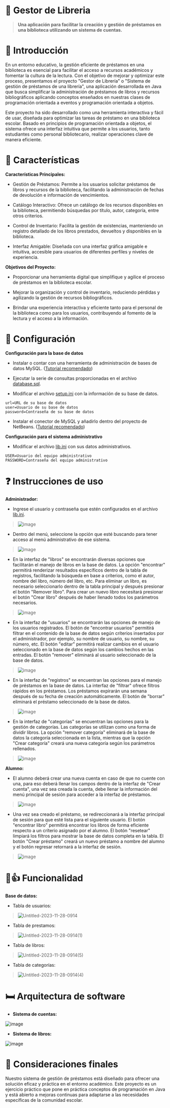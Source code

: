 # 🪷 Gestor de Libreria

> **Una aplicación para facilitar la creación y gestión de préstamos en una biblioteca utilizando un sistema de cuentas.**

# 🪸 Introducción

En un entorno educativo, la gestión eficiente de préstamos en una biblioteca es esencial para facilitar el acceso a recursos académicos y fomentar la cultura de la lectura. Con el objetivo de mejorar y optimizar este proceso, presentamos el proyecto "Gestor de Librería" o "Sistema de gestión de préstamos de una librería", una aplicación desarrollada en Java que busca simplificar la administración de préstamos de libros y recursos bibliográficos aplicando conceptos enseñados en nuestras clases de programación orientada a eventos y programación orientada a objetos.

Este proyecto ha sido desarrollado como una herramienta interactiva y fácil de usar, diseñada para optimizar las tareas de préstamo en una biblioteca escolar. Basado en principios de programación orientada a objetos, el sistema ofrece una interfaz intuitiva que permite a los usuarios, tanto estudiantes como personal bibliotecario, realizar operaciones clave de manera eficiente.

# 🦭 Características

**Características Principales:**

+ Gestión de Préstamos: Permite a los usuarios solicitar préstamos de libros y recursos de la biblioteca, facilitando la administración de fechas de devolución e información de vencimientos.

+ Catálogo Interactivo: Ofrece un catálogo de los recursos disponibles en la biblioteca, permitiendo búsquedas por título, autor, categoría, entre otros criterios.

+ Control de Inventario: Facilita la gestión de existencias, manteniendo un registro detallado de los libros prestados, devueltos y disponibles en la biblioteca.

+ Interfaz Amigable: Diseñada con una interfaz gráfica amigable e intuitiva, accesible para usuarios de diferentes perfiles y niveles de experiencia.

**Objetivos del Proyecto:**

+ Proporcionar una herramienta digital que simplifique y agilice el proceso de préstamos en la biblioteca escolar.

+ Mejorar la organización y control de inventario, reduciendo pérdidas y agilizando la gestión de recursos bibliográficos.

+ Brindar una experiencia interactiva y eficiente tanto para el personal de la biblioteca como para los usuarios, contribuyendo al fomento de la lectura y el acceso a la información.

# 🦈 Configuración

**Configuración para la base de datos**

+ Instalar o contar con una herramienta de administración de bases de datos MySQL. ([Tutorial recomendado](https://youtu.be/_K2nOYwOq1E?si=L8uRHORbsTENHy9L))

+ Ejecutar la serie de consultas proporcionadas en el archivo [database.sql](https://github.com/RiothDev/Gestor-de-Libreria/blob/main/database.sql).

+ Modificar el archivo [setup.ini](https://github.com/RiothDev/Gestor-de-Libreria/blob/main/setup.ini) con la información de su base de datos.
```
url=URL de su base de datos
user=Usuario de su base de datos
password=Contraseña de su base de datos
```

+ Instalar el conector de MySQL y añadirlo dentro del proyecto de NetBeans. ([Tutorial recomendado](https://youtu.be/GCZmOfhyciY?si=eHSusrHt7ueT-Qmm))

**Configuración para el sistema administrativo**

+ Modificar el archivo [lib.ini](https://github.com/RiothDev/Gestor-de-Libreria/blob/main/lib.ini) con sus datos administrativos.
```
USER=Usuario del equipo administrativo
PASSWORD=Contraseña del equipo administrativo
```

# ❓ Instrucciones de uso

**Administrador:**

+ Ingrese el usuario y contraseña que estén configurados en el archivo [lib.ini](https://github.com/RiothDev/Gestor-de-Libreria/blob/main/lib.ini).
> ![image](https://github.com/RiothDev/Gestor-de-Libreria/assets/109932988/9edda1a0-8d12-439b-a4ff-10e943b8b70d)

+ Dentro del menú, seleccione la opción que esté buscando para tener acceso al menú administrativo de ese sistema.
> ![image](https://github.com/RiothDev/Gestor-de-Libreria/assets/109932988/82df8a53-df61-4639-bbeb-df674e431dd9)

+ En la interfaz de "libros" se encontrarán diversas opciones que facilitarán el manejo de libros en la base de datos. La opción "encontrar" permitirá renderizar resultados específicos dentro de la tabla de registros, facilitando la búsqueda en base a críterios, como el autor, nombre del libro, número del libro, etc. Para eliminar un libro, es necesario seleccionarlo dentro de la tabla principal y después presionar el botón "Remover libro". Para crear un nuevo libro necesitará presionar el botón "Crear libro" después de haber llenado todos los parámetros necesarios.
> ![image](https://github.com/RiothDev/Gestor-de-Libreria/assets/109932988/83ccb8cf-ff2d-4918-b9ed-8d3fa88e52cb)

+ En la interfaz de "usuarios" se encontrarán las opciones de manejo de los usuarios registrados. El botón de "encontrar usuarios" permitirá filtrar en el contenido de la base de datos según críterios insertados por el administrador, por ejemplo, su nombre de usuario, su nombre, su número, etc. El botón "editar" permitirá realizar cambios en el usuario seleccionado en la base de datos según los cambios hechos en las entradas. El botón "remover" eliminará al usuario seleccionado de la base de datos.
> ![image](https://github.com/RiothDev/Gestor-de-Libreria/assets/109932988/5e487cdf-0142-4443-acde-558276a8fbfb)

+ En la interfaz de "registros" se encuentran las opciones para el manejo de préstamos en la base de datos. La interfaz de "filtrar" ofrece filtros rápidos en los préstamos. Los préstamos expirarán una semana después de su fecha de creación automáticamente. El botón de "borrar" eliminará el préstamo seleccionado de la base de datos.
> ![image](https://github.com/RiothDev/Gestor-de-Libreria/assets/109932988/21be804b-ad08-409d-85a2-eb5be15f91c8)

+ En la interfaz de "categorías" se encuentran las opciones para la gestión de categorías. Las categorías se utilizan como una forma de dividir libros. La opción "remover categoría" eliminará de la base de datos la categoría seleccionada en la lista, mientras que la opción "Crear categoría" creará una nueva categoría según los parámetros rellenados.
> ![image](https://github.com/RiothDev/Gestor-de-Libreria/assets/109932988/7085d326-b034-4b16-a586-d14445fff7b3)

**Alumno:**

+ El alumno deberá crear una nueva cuenta en caso de que no cuente con una, para eso deberá llenar los campos dentro de la interfaz de "Crear cuenta", una vez sea creada la cuenta, debe llenar la información del menú principal de sesión para acceder a la interfaz de préstamos.
> ![image](https://github.com/RiothDev/Gestor-de-Libreria/assets/109932988/f84e90cf-89ff-430d-9b79-c05b4d9f8d26)

+ Una vez sea creado el préstamo, se redireccionará a la interfaz principal de sesión para que esté lista para el siguiente usuario. El botón "encontrar libro" permitirá encontrar los libros de forma eficiente respecto a un críterio asignado por el alumno. El botón "resetear" limpiará los filtros para mostrar la base de datos completa en la tabla. El botón "Crear préstamo" creará un nuevo préstamo a nombre del alumno y el botón regresar retornará a la interfaz de sesión.
> ![image](https://github.com/RiothDev/Gestor-de-Libreria/assets/109932988/63018815-7b6d-4a61-9e5a-3a2c8f498e9e)

# 👩👍 Funcionalidad

**Base de datos:**

+ Tabla de usuarios:
> ![Untitled-2023-11-28-0914](https://github.com/RiothDev/Gestor-de-Libreria/assets/150699852/8ddf46bd-3e07-431c-ae69-7ef0bb587552)

+ Tabla de prestamos:
> ![Untitled-2023-11-28-0914(1)](https://github.com/RiothDev/Gestor-de-Libreria/assets/150699852/2af3da9d-339a-4968-8e3a-3966a2efcd6b)

+ Tabla de libros:
> ![Untitled-2023-11-28-0914(5)](https://github.com/RiothDev/Gestor-de-Libreria/assets/150699852/246cbccb-50e6-49c1-be8d-aecf7adb3a0d)


+ Tabla de categorías:
> ![Untitled-2023-11-28-0914(4)](https://github.com/RiothDev/Gestor-de-Libreria/assets/150699852/c5ac33ba-c8f7-4443-8ba4-5daa07a6e482)


# 🛏️ Arquitectura de software

+ **Sistema de cuentas:**

![image](https://github.com/RiothDev/Gestor-de-Libreria/assets/109932988/2ae7b358-af08-4964-8dd2-792823f60a91)

+ **Sistema de libros:**

![image](https://github.com/RiothDev/Gestor-de-Libreria/assets/109932988/d5e490cc-4a2e-4b94-af43-9b1521b4261b)

# 🪿 Consideraciones finales

Nuestro sistema de gestión de préstamos está diseñado para ofrecer una solución eficaz y práctica en el entorno académico. Este proyecto es un ejercicio práctico que pone en práctica conceptos de programación en Java y está abierto a mejoras continuas para adaptarse a las necesidades específicas de la comunidad escolar.
